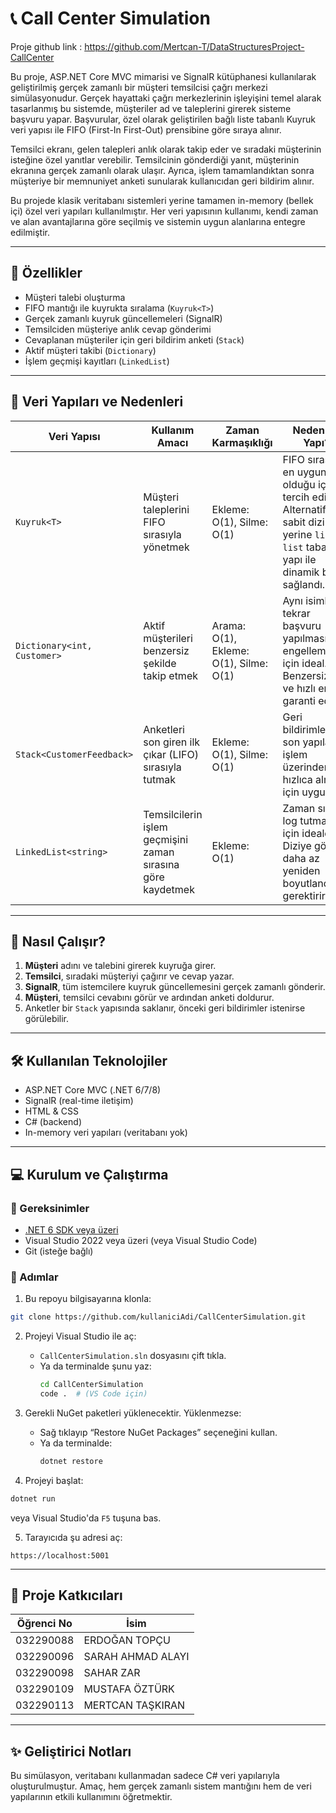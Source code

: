 
# 📞 Call Center Simulation

Proje github link : https://github.com/Mertcan-T/DataStructuresProject-CallCenter

Bu proje, ASP.NET Core MVC mimarisi ve SignalR kütüphanesi kullanılarak geliştirilmiş gerçek zamanlı bir müşteri temsilcisi çağrı merkezi simülasyonudur. Gerçek hayattaki çağrı merkezlerinin işleyişini temel alarak tasarlanmış bu sistemde, müşteriler ad ve taleplerini girerek sisteme başvuru yapar. Başvurular, özel olarak geliştirilen bağlı liste tabanlı Kuyruk<T> veri yapısı ile FIFO (First-In First-Out) prensibine göre sıraya alınır.

Temsilci ekranı, gelen talepleri anlık olarak takip eder ve sıradaki müşterinin isteğine özel yanıtlar verebilir. Temsilcinin gönderdiği yanıt, müşterinin ekranına gerçek zamanlı olarak ulaşır. Ayrıca, işlem tamamlandıktan sonra müşteriye bir memnuniyet anketi sunularak kullanıcıdan geri bildirim alınır.

Bu projede klasik veritabanı sistemleri yerine tamamen in-memory (bellek içi) özel veri yapıları kullanılmıştır. Her veri yapısının kullanımı, kendi zaman ve alan avantajlarına göre seçilmiş ve sistemin uygun alanlarına entegre edilmiştir.

---

## 📌 Özellikler

- Müşteri talebi oluşturma
- FIFO mantığı ile kuyrukta sıralama (`Kuyruk<T>`)
- Gerçek zamanlı kuyruk güncellemeleri (SignalR)
- Temsilciden müşteriye anlık cevap gönderimi
- Cevaplanan müşteriler için geri bildirim anketi (`Stack`)
- Aktif müşteri takibi (`Dictionary`)
- İşlem geçmişi kayıtları (`LinkedList`)

---

## 🧠 Veri Yapıları ve Nedenleri

| Veri Yapısı | Kullanım Amacı | Zaman Karmaşıklığı | Neden Bu Yapı? |
|-------------|----------------|---------------------|----------------|
| `Kuyruk<T>` | Müşteri taleplerini FIFO sırasıyla yönetmek | Ekleme: O(1), Silme: O(1) | FIFO sırasına en uygun yapı olduğu için tercih edildi. Alternatif sabit dizi yerine `linked list` tabanlı yapı ile dinamik boyut sağlandı. |
| `Dictionary<int, Customer>` | Aktif müşterileri benzersiz şekilde takip etmek | Arama: O(1), Ekleme: O(1), Silme: O(1) | Aynı isimle tekrar başvuru yapılmasını engellemek için ideal. Benzersizliği ve hızlı erişimi garanti eder. |
| `Stack<CustomerFeedback>` | Anketleri son giren ilk çıkar (LIFO) sırasıyla tutmak | Ekleme: O(1), Silme: O(1) | Geri bildirimleri en son yapılan işlem üzerinden hızlıca almak için uygundur. |
| `LinkedList<string>` | Temsilcilerin işlem geçmişini zaman sırasına göre kaydetmek | Ekleme: O(1) | Zaman sıralı log tutmak için idealdir. Diziye göre daha az yeniden boyutlandırma gerektirir. |

---
## 🧠 Nasıl Çalışır?

1. **Müşteri** adını ve talebini girerek kuyruğa girer.
2. **Temsilci**, sıradaki müşteriyi çağırır ve cevap yazar.
3. **SignalR**, tüm istemcilere kuyruk güncellemesini gerçek zamanlı gönderir.
4. **Müşteri**, temsilci cevabını görür ve ardından anketi doldurur.
5. Anketler bir `Stack` yapısında saklanır, önceki geri bildirimler istenirse görülebilir.
---

## 🛠 Kullanılan Teknolojiler

- ASP.NET Core MVC (.NET 6/7/8)
- SignalR (real-time iletişim)
- HTML & CSS
- C# (backend)
- In-memory veri yapıları (veritabanı yok)

---

## 💻 Kurulum ve Çalıştırma

### 🔧 Gereksinimler

- [.NET 6 SDK veya üzeri](https://dotnet.microsoft.com/download)
- Visual Studio 2022 veya üzeri (veya Visual Studio Code)
- Git (isteğe bağlı)

### 🔄 Adımlar

1. Bu repoyu bilgisayarına klonla:

```bash
git clone https://github.com/kullaniciAdi/CallCenterSimulation.git
```

2. Projeyi Visual Studio ile aç:
   - `CallCenterSimulation.sln` dosyasını çift tıkla.
   - Ya da terminalde şunu yaz:  
     ```bash
     cd CallCenterSimulation
     code .  # (VS Code için)
     ```

3. Gerekli NuGet paketleri yüklenecektir. Yüklenmezse:
   - Sağ tıklayıp “Restore NuGet Packages” seçeneğini kullan.
   - Ya da terminalde:
     ```bash
     dotnet restore
     ```

4. Projeyi başlat:

```bash
dotnet run
```

veya Visual Studio'da `F5` tuşuna bas.

5. Tarayıcıda şu adresi aç:

```
https://localhost:5001
```

---

## 👥 Proje Katkıcıları

| Öğrenci No | İsim |
|------------|------|
| 032290088  | ERDOĞAN TOPÇU |
| 032290096  | SARAH AHMAD ALAYI |
| 032290098  | SAHAR ZAR |
| 032290109  | MUSTAFA ÖZTÜRK |
| 032290113  | MERTCAN TAŞKIRAN |

---

## ✨ Geliştirici Notları

Bu simülasyon, veritabanı kullanmadan sadece C# veri yapılarıyla oluşturulmuştur. Amaç, hem gerçek zamanlı sistem mantığını hem de veri yapılarının etkili kullanımını öğretmektir.


